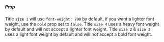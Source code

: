 ##### Prop
Title `size 1` will use `font-weight: 700` by default, if you want a lighter font weight, use the `bold` prop set to `false`.
Title `size 4` uses a heavy font weight by default and will not accept a lighter font weight.
Title `size 2` & `size 3` uses a light font weight by default and will not accept a bold font weight.
